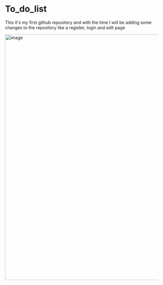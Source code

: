 # To_do_list
This it's my first github repository and with the time I will be adding some changes to the repository like a register, login and edit page


<img width="808" alt="image" src="https://user-images.githubusercontent.com/101478977/190543174-1d63122b-26c0-4c3f-bea8-80482b56d1b0.png">
